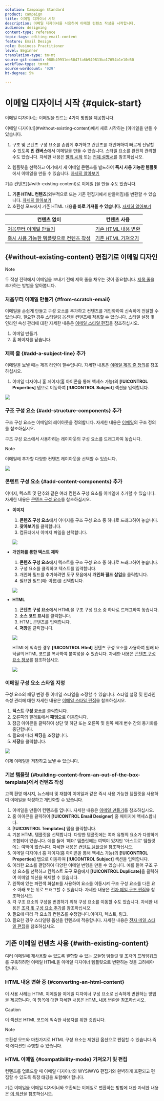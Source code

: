 ```yaml
---
solution: Campaign Standard
product: campaign
title: 이메일 디자이너 시작
description: 이메일 디자이너를 사용하여 이메일 컨텐츠 작성을 시작합니다.
audience: designing
content-type: reference
topic-tags: editing-email-content
feature: Email Design
role: Business Practitioner
level: Beginner
translation-type: tm+mt
source-git-commit: 088b49931ee5047fa6b949813ba17654b1e10d60
workflow-type: tm+mt
source-wordcount: '929'
ht-degree: 5%

---
```


# 이메일 디자이너 시작 {#quick-start}

이메일 디자이너는 이메일을 만드는 4가지 방법을 제공합니다.

이메일 디자이너](#without-existing-content)에서 새로 시작하는 [이메일을 만들 수 있습니다.

1. 구조 및 콘텐츠 구성 요소를 손쉽게 추가하고 컨텐츠를 개인화하여 빠르게 전달할 수 있도록 **빈 캔버스**&#x200B;에서 이메일을 만들 수 있습니다. 스타일 요소를 완전히 관리할 수도 있습니다. 자세한 내용은 [빨리 시작](#from-scratch-email) 또는 [전체 설명서](../../designing/using/designing-from-scratch.md#designing-an-email-content-from-scratch)를 참조하십시오.

1. 템플릿을 선택하고 여기에서 새 이메일 콘텐츠를 빌드하여 **즉시 사용 가능한 템플릿**&#x200B;에서 이메일을 만들 수 있습니다. [자세히 알아보기](#building-content-from-an-out-of-the-box-template)

기존 컨텐츠](#with-existing-content)로 이메일 [을 만들 수도 있습니다.

1. **기존 HTML 컨텐츠**(외부적으로 또는 기존 편집기에서 만들어짐)를 변환할 수 있습니다. [자세히 알아보기](#converting-an-html-content)
1. 호환성 모드에서 기존 HTML 내용&#x200B;**을 바로 가져올 수 있습니다.** [자세히 알아보기](#compatibility-mode)

| 컨텐츠 없이 | 컨텐츠 사용 |
|---|---|
| [처음부터 이메일 만들기](#from-scratch-email) | [기존 HTML 내용 변환](#converting-an-html-content) |
| [즉시 사용 가능한 템플릿으로 컨텐츠 작성](#building-content-from-an-out-of-the-box-template) | [기존 HTML 가져오기](#compatibility-mode) |

## {#without-existing-content} 편집기로 이메일 디자인

>[!NOTE]
>
>두 작성 전략에서 이메일을 보내기 전에 제목 줄을 채우는 것이 중요합니다. [제목 줄](#add-a-subject-line)을 추가하는 방법을 알아봅니다.

### 처음부터 이메일 만들기 {#from-scratch-email}

이메일을 손쉽게 만들고 구성 요소를 추가하고 컨텐츠를 개인화하여 신속하게 전달할 수 있습니다. 필요한 경우 스타일링 옵션을 컨텐츠에 적용할 수 있습니다. 스타일 설정 및 인라인 속성 관리에 대한 자세한 내용은 [이메일 스타일 편집](../../designing/using/styles.md)을 참조하십시오.

1. 이메일 만들기.
1. 홈 페이지를 닫습니다.

### 제목 줄 {#add-a-subject-line} 추가

이메일을 보낼 때는 제목 라인이 필수입니다. 자세한 내용은 [이메일 제목 줄 정의](../../designing/using/subject-line.md)를 참조하십시오.

1. 이메일 디자이너 홈 페이지(홈 아이콘을 통해 액세스 가능)의 **[!UICONTROL Properties]** 탭으로 이동하여 **[!UICONTROL Subject]** 섹션을 입력합니다.

![](assets/subject-line-quick-start.png)

### 구조 구성 요소 {#add-structure-components} 추가

구조 구성 요소는 이메일의 레이아웃을 정의합니다. 자세한 내용은 [이메일](../../designing/using/designing-from-scratch.md#defining-the-email-structure)의 구조 정의를 참조하십시오.

구조 구성 요소에서 사용하려는 레이아웃의 구성 요소를 드래그하여 놓습니다.

>[!NOTE]
>
>이메일에 추가할 다양한 컨텐츠 레이아웃을 선택할 수 있습니다.

![](assets/structure-components-quick-start.png)

### 콘텐트 구성 요소 {#add-content-components} 추가

이미지, 텍스트 및 단추와 같은 여러 컨텐츠 구성 요소를 이메일에 추가할 수 있습니다. 자세한 내용은 [콘텐츠 구성 요소](../../designing/using/designing-from-scratch.md#about-content-components)를 참조하십시오.

* **이미지**

   1. **콘텐츠 구성 요소**&#x200B;에서 이미지를 구조 구성 요소 중 하나로 드래그하여 놓습니다.
   1. **찾아보기**&#x200B;를 클릭합니다.
   1. 컴퓨터에서 이미지 파일을 선택합니다.

   ![](assets/browse-image-quick-start.png)

* **개인화를 통한 텍스트 제작**

   1. **콘텐츠 구성 요소**&#x200B;에서 텍스트를 구조 구성 요소 중 하나로 드래그하여 놓습니다.
   1. 구성 요소를 클릭하고 텍스트를 입력합니다.
   1. 개인화 필드를 추가하려면 도구 모음에서 **개인화 필드 삽입**&#x200B;을 클릭합니다.
   1. 필요한 필드(예: 이름)를 선택합니다.

   ![](assets/edit-text-quick-start.png)

* **HTML**

   1. **콘텐츠 구성 요소**&#x200B;에서 HTML을 구조 구성 요소 중 하나로 드래그하여 놓습니다.
   1. **소스 코드 표시**&#x200B;를 클릭합니다.
   1. HTML 콘텐츠를 입력합니다.
   1. **저장**&#x200B;을 클릭합니다.

   ![](assets/html-component-source-code.png)

   HTML에 익숙한 경우 **[!UICONTROL Html]** 컨텐츠 구성 요소를 사용하여 원래 바닥글의 HTML 코드를 복사하여 붙여넣을 수 있습니다. 자세한 내용은 [콘텐츠 구성 요소 정보](../../designing/using/designing-from-scratch.md#about-content-components)를 참조하십시오.

   ![](assets/des_loading_compatible_fragment_9.png)

### 이메일 구성 요소 스타일 지정

구성 요소의 패딩 변경 등 이메일 스타일을 조정할 수 있습니다. 스타일 설정 및 인라인 속성 관리에 대한 자세한 내용은 [이메일 스타일 편집](../../designing/using/styles.md)을 참조하십시오.

1. **텍스트 구성 요소**&#x200B;를 클릭합니다.
1. 오른쪽의 팔레트에서 **패딩**&#x200B;으로 이동합니다.
1. 잠금 아이콘을 클릭하여 상단 및 하단 또는 오른쪽 및 왼쪽 매개 변수 간의 동기화를 중단합니다.
1. 필요에 따라 **패딩**&#x200B;을 조정합니다.
1. **저장**&#x200B;을 클릭합니다.

![](assets/padding-quick-start.png)

이제 이메일을 저장하고 보낼 수 있습니다.

### 기본 템플릿 {#building-content-from-an-out-of-the-box-template}에서 컨텐츠 작성

고객 환영 메시지, 뉴스레터 및 재참여 이메일과 같은 즉시 사용 가능한 템플릿을 사용하여 이메일을 작성하고 개인화할 수 있습니다.

1. 이메일을 만들어 컨텐츠를 엽니다. 자세한 내용은 [이메일 만들기](../../channels/using/creating-an-email.md)를 참조하십시오.
1. 홈 아이콘을 클릭하여 **[!UICONTROL Email Designer]** 홈 페이지에 액세스합니다.
1. **[!UICONTROL Templates]** 탭을 클릭합니다.
1. 기본 HTML 템플릿을 선택합니다.
다양한 템플릿에는 여러 유형의 요소가 다양하게 조합되어 있습니다. 예를 들어 &#39;페더&#39; 템플릿에는 여백이 있지만 &#39;아스트로&#39; 템플릿에는 여백이 없습니다. 자세한 내용은 [컨텐트 템플릿](../../designing/using/using-reusable-content.md#content-templates)을 참조하십시오.
1. 이메일 디자이너 홈 페이지(홈 아이콘을 통해 액세스 가능)의 **[!UICONTROL Properties]** 탭으로 이동하여 **[!UICONTROL Subject]** 섹션을 입력합니다.
1. 이러한 요소를 결합하여 다양한 이메일 변형을 만들 수 있습니다. 예를 들어 구조 구성 요소를 선택하고 컨텍스트 도구 모음에서 **[!UICONTROL Duplicate]**&#x200B;을 클릭하여 이메일 섹션을 복제할 수 있습니다.
1. 왼쪽에 있는 파란색 화살표를 사용하여 요소를 이동시켜 구조 구성 요소를 다른 요소 아래 또는 위로 드래그할 수 있습니다. 자세한 내용은 [전자 메일 구조 편집](../../designing/using/designing-from-scratch.md#defining-the-email-structure)을 참조하십시오.
1. 각 구조 요소의 구성을 변경하기 위해 구성 요소를 이동할 수도 있습니다. 자세한 내용은 [조각 및 구성 요소 추가](../../designing/using/designing-from-scratch.md#defining-the-email-structure)를 참조하십시오.
1. 필요에 따라 각 요소의 컨텐츠를 수정합니다.이미지, 텍스트, 링크.
1. 필요한 경우 스타일링 옵션을 컨텐츠에 적용합니다. 자세한 내용은 [전자 메일 스타일 편집](../../designing/using/styles.md)을 참조하십시오.

## 기존 이메일 컨텐츠 사용 {#with-existing-content}

여러 이메일에 재사용할 수 있도록 결합할 수 있는 모듈형 템플릿 및 조각의 프레임워크를 구축하려면 이메일 HTML을 이메일 디자이너 템플릿으로 변환하는 것을 고려해야 합니다.

### HTML 내용 변환 중 {#converting-an-html-content}

이 사용 사례는 HTML 이메일을 이메일 디자이너 구성 요소로 신속하게 변환하는 방법을 제공합니다. 이 항목에 대한 자세한 내용은 [HTML 내용 변환](../../designing/using/using-existing-content.md#converting-an-html-content)을 참조하십시오.

>[!CAUTION]
>
>이 섹션은 HTML 코드에 익숙한 사용자를 위한 것입니다.

>[!NOTE]
>
>호환성 모드와 마찬가지로 HTML 구성 요소는 제한된 옵션으로 편집할 수 있습니다.즉석 에디션만 수행할 수 있습니다.


### HTML 이메일 {#compatibility-mode} 가져오기 및 편집

컨텐츠를 업로드할 때 이메일 디자이너의 WYSIWYG 편집기와 완벽하게 호환되고 편집할 수 있도록 특정 태깅을 포함해야 합니다.

기존 이메일을 이메일 디자이너와 호환되는 이메일로 변환하는 방법에 대한 자세한 내용은 [이 섹션](../../designing/using/using-existing-content.md#compatibility-mode)을 참조하십시오.
